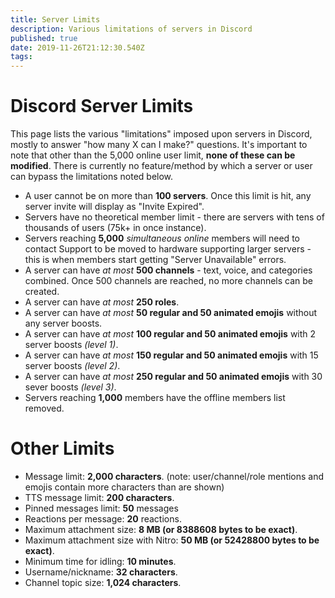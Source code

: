 ```yaml
---
title: Server Limits
description: Various limitations of servers in Discord
published: true
date: 2019-11-26T21:12:30.540Z
tags: 
---
```


# Discord Server Limits
This page lists the various "limitations" imposed upon servers in Discord, mostly to answer "how many X can I make?" questions. It's important to note that other than the 5,000 online user limit, **none of these can be modified**. There is currently no feature/method by which a server or user can bypass the limitations noted below.

- A user cannot be on more than **100 servers**. Once this limit is hit, any server invite will display as "Invite Expired".
- Servers have no theoretical member limit - there are servers with tens of thousands of users (75k+ in once instance). 
- Servers reaching **5,000** *simultaneous online* members will need to contact Support to be moved to hardware supporting larger servers - this is when members start getting "Server Unavailable" errors.
- A server can have *at most* **500 channels** - text, voice, and categories combined. Once 500 channels are reached, no more channels can be created.
- A server can have *at most* **250 roles**. 
- A server can have *at most* **50 regular and 50 animated emojis** without any server boosts.
- A server can have *at most* **100 regular and 50 animated emojis** with 2 server boosts *(level 1)*.
- A server can have *at most* **150 regular and 50 animated emojis** with 15 server boosts *(level 2)*.
- A server can have *at most* **250 regular and 50 animated emojis** with 30 sever boosts *(level 3)*.
- Servers reaching **1,000** members have the offline members list removed.

# Other Limits
- Message limit: **2,000 characters**. (note: user/channel/role mentions and emojis contain more characters than are shown)
- TTS message limit: **200 characters**.
- Pinned messages limit: **50** messages
- Reactions per message: **20** reactions.
- Maximum attachment size: **8 MB (or 8388608 bytes to be exact)**.
- Maximum attachment size with Nitro: **50 MB (or 52428800 bytes to be exact)**.
- Minimum time for idling: **10 minutes**.
- Username/nickname: **32 characters**.
- Channel topic size: **1,024 characters**.


